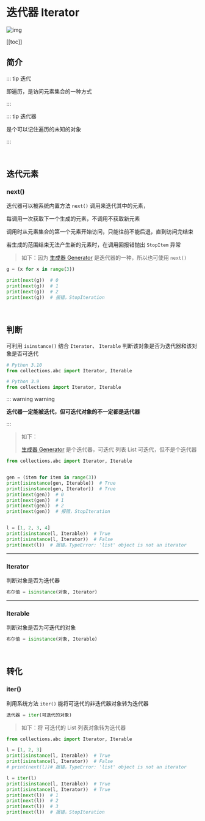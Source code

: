 # 迭代器 Iterator

![img](https://www.python.jp/pages/python_logo2.png)

[[toc]]

## 简介

::: tip 迭代

即遍历，是访问元素集合的一种方式

:::

::: tip 迭代器

是个可以记住遍历的未知的对象

:::

<br/>

## 迭代元素

### next()

迭代器可以被系统内置方法 `next()` 调用来迭代其中的元素，

每调用一次获取下一个生成的元素，不调用不获取新元素

调用时从元素集合的第一个元素开始访问，只能往前不能后退，直到访问完结束

若生成的范围结束无法产生新的元素时，在调用回报错抛出 `StopItem` 异常

> 如下：因为 [生成器 Generator](./9.Generator.md) 是迭代器的一种，所以也可使用 `next()`

```python
g = (x for x in range(3))

print(next(g))  # 0
print(next(g))  # 1
print(next(g))  # 2
print(next(g))  # 报错，StopIteration
```

<br/>

## 判断

可利用 `isinstance()` 结合 `Iterator`、 `Iterable` 判断该对象是否为迭代器和该对象是否可迭代

```python
# Python 3.10
from collections.abc import Iterator, Iterable

# Python 3.9
from collections import Iterator, Iterable
```

::: warning warning

**迭代器一定能被迭代，但可迭代对象的不一定都是迭代器**

:::

> 如下：
>
> [生成器 Generator](https://blaxberry.github.io/vuepress-studynotes/notes/back/Python/Basic/Basic/9.Generator.html) 是个迭代器，可迭代
> 列表 List 可迭代，但不是个迭代器

```python
from collections.abc import Iterator, Iterable


gen = (item for item in range(3))
print(isinstance(gen, Iterable))  # True
print(isinstance(gen, Iterator))  # True
print(next(gen))  # 0
print(next(gen))  # 1
print(next(gen))  # 2
print(next(gen))  # 报错，StopIteration


l = [1, 2, 3, 4]
print(isinstance(l, Iterable))  # True
print(isinstance(l, Iterator))  # False
print(next(l))  # 报错，TypeError: 'list' object is not an iterator
```

---

### Iterator

判断对象是否为迭代器

```python
布尔值 = isinstance(对象, Iterator)
```

---

### Iterable

判断对象是否为可迭代的对象

```python
布尔值 = isinstance(对象, Iterable)
```

<br/>

## 转化

### iter()

利用系统方法 `iter()` 能将可迭代的非迭代器对象转为迭代器

```python
迭代器 = iter(可迭代的对象)
```

> 如下：将 可迭代的 List 列表对象转为迭代器

```python
from collections.abc import Iterator, Iterable

l = [1, 2, 3]
print(isinstance(l, Iterable))  # True
print(isinstance(l, Iterator))  # False
# print(next(l))# 报错，TypeError: 'list' object is not an iterator

l = iter(l)
print(isinstance(l, Iterable))  # True
print(isinstance(l, Iterator))  # True
print(next(l))  # 1
print(next(l))  # 2
print(next(l))  # 3
print(next(l))  # 报错，StopIteration
```
